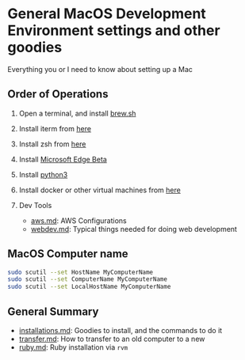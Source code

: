 # General MacOS Development Environment settings and other goodies

Everything you or I need to know about setting up a Mac

## Order of Operations

1. Open a terminal, and install [brew.sh](https://brew.sh/)
2. Install iterm from [here](./iterm.md)
3. Install zsh from [here](/zsh.md)
4. Install [Microsoft Edge Beta](https://www.microsoftedgeinsider.com/en-us/download)
5. Install [python3](./development/python.md)
6. Install docker or other virtual machines from [here](/vm.md)
7. Dev Tools

   - [aws.md](./development/aws.md): AWS Configurations
   - [webdev.md](./development/webdev.md): Typical things needed for doing web development

## MacOS Computer name

```bash
sudo scutil --set HostName MyComputerName
sudo scutil --set ComputerName MyComputerName
sudo scutil --set LocalHostName MyComputerName
```

## General Summary

- [installations.md](/installations.md): Goodies to install, and the commands to do it
- [transfer.md](/transfer.md): How to transfer to an old computer to a new
- [ruby.md](/ruby.md): Ruby installation via `rvm`
